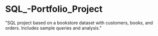 # SQL_-Portfolio_Project
"SQL project based on a bookstore dataset with customers, books, and orders. Includes sample queries and analysis."
